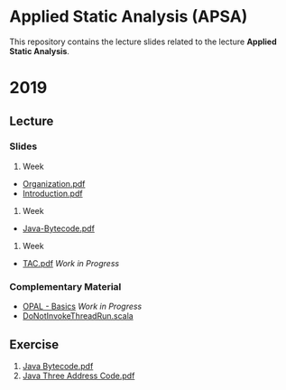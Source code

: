 # Applied Static Analysis (APSA)

This repository contains the lecture slides related to the lecture **Applied Static Analysis**.

# 2019

## Lecture

### Slides

 1. Week 
  - [Organization.pdf](2019/0-Organization/Organization.pdf)
  - [Introduction.pdf](2019/1-Introduction/Introduction.pdf)
 1. Week  
  - [Java-Bytecode.pdf](2019/2-Java-Bytecode/Bytecode.pdf)
 1. Week 
  - [TAC.pdf](2019/3-Java-TAC/TAC.pdf) _Work in Progress_

### Complementary Material

 - [OPAL - Basics](2019/OPAL/Basics.pdf) _Work in Progress_
 - [DoNotInvokeThreadRun.scala](2019/OPAL/Code/src/main/scala/de/tud/stg/br/DoNotInvokeThreadRun.scala)

## Exercise

 1. [Java Bytecode.pdf](2019/2-Java-Bytecode/Exercise/Task.pdf)
 1. [Java Three Address Code.pdf](2019/3-Java-Tac/Exercise/Task.pdf)

